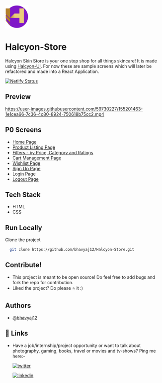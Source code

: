<img src="/assets/readme logo halcyon 2.svg" width="75" height="75">

# Halcyon-Store

Halcyon Skin Store is your one stop shop for all things skincare! It is made using [Halcyon-UI](https://github.com/bhavyaj12/HalcyonUI). For now these are sample screens which will later be refactored and made into a React Application.

[![Netlify Status](https://api.netlify.com/api/v1/badges/4ac2b4b2-5147-43ba-a6e8-8162cea25c7b/deploy-status)](https://app.netlify.com/sites/halcyon-skin-store/deploys)


## Preview

https://user-images.githubusercontent.com/59730227/155201463-1e1cea66-7c36-4c80-8924-750618b75cc2.mp4


## P0 Screens

- [Home Page](https://halcyon-skin-store.netlify.app/)
- [Product Listing Page](https://halcyon-skin-store.netlify.app/product%20list/product)
- [Filters - by Price, Category and Ratings](https://halcyon-skin-store.netlify.app/filters/filter)
- [Cart Management Page](https://halcyon-skin-store.netlify.app/cart/cart)
- [Wishlist Page](https://halcyon-skin-store.netlify.app/wishlist/wishlist)
- [Sign Up Page](https://halcyon-skin-store.netlify.app/authentication/signup)
- [Login Page](https://halcyon-skin-store.netlify.app/authentication/login)
- [Logout Page](https://halcyon-skin-store.netlify.app/authentication/logout)

## Tech Stack
- HTML
- CSS

## Run Locally

Clone the project

```bash
  git clone https://github.com/bhavyaj12/Halcyon-Store.git
```

## Contribute!
- This project is meant to be open source! Do feel free to add bugs and fork the repo for contribution. 
- Liked the project? Do please ⭐ it :)

## Authors

- [@bhavyaj12](https://github.com/bhavyaj12)


## 🔗 Links
- Have a job/internship/project opportunity or want to talk about photography, gaming, books, travel or movies and tv-shows? Ping me here:-

    [![twitter](https://img.shields.io/badge/twitter-1DA1F2?style=for-the-badge&logo=twitter&logoColor=white)](https://twitter.com/bhavzlearn) 

    [![linkedin](https://img.shields.io/badge/linkedin-0A66C2?style=for-the-badge&logo=linkedin&logoColor=white)](https://www.linkedin.com/in/bhavya-joshi-438178184)
